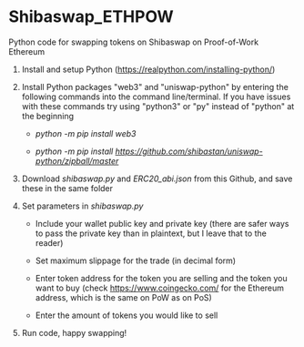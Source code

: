 # Shibaswap_ETHPOW
Python code for swapping tokens on Shibaswap on Proof-of-Work Ethereum

1. Install and setup Python (https://realpython.com/installing-python/)


2. Install Python packages "web3" and "uniswap-python" by entering the following commands into the command line/terminal. If you have issues with these commands try using "python3" or "py" instead of "python" at the beginning


    - <i>python -m pip install web3</i>
    
    - <i>python -m pip install https://github.com/shibastan/uniswap-python/zipball/master</i>


3. Download <i>shibaswap.py</i> and <i>ERC20_abi.json</i> from this Github, and save these in the same folder


4. Set parameters in <i>shibaswap.py</i>

    - Include your wallet public key and private key (there are safer ways to pass the private key than in plaintext, but I leave that to the reader)
  
    - Set maximum slippage for the trade (in decimal form)
  
    - Enter token address for the token you are selling and the token you want to buy (check https://www.coingecko.com/ for the Ethereum address, which is the same on PoW as on PoS) 
  
    - Enter the amount of tokens you would like to sell


5. Run code, happy swapping!

